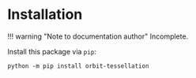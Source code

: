 # Installation

!!! warning "Note to documentation author"
    Incomplete.

Install this package via `pip`:

```
python -m pip install orbit-tessellation
```
